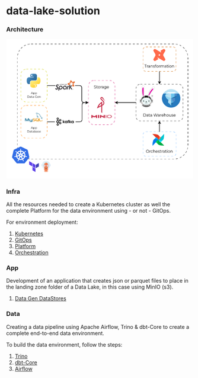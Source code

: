 # data-lake-solution

### Architecture

<img width="600em" src="docs/architecture.png">

### Infra
All the resources needed to create a Kubernetes cluster as well the complete Platform
for the data environment using - or not - GitOps.

For environment deployment:
1. [Kubernetes](https://github.com/matbragan/data-lake-solution/tree/main/infra/kubernetes)
2. [GitOps](https://github.com/matbragan/data-lake-solution/tree/main/infra/gitops)
3. [Platform](https://github.com/matbragan/data-lake-solution/tree/main/infra/platform)
4. [Orchestration](https://github.com/matbragan/data-lake-solution/tree/main/infra/orchestration)

### App
Development of an application that creates json or parquet files to place in the landing zone folder of a Data Lake, in this case using MinIO (s3).

1. [Data Gen DataStores](https://github.com/matbragan/data-lake-solution/tree/main/app/data-gen-datastores)

### Data
Creating a data pipeline using Apache Airflow, Trino & dbt-Core to create a complete end-to-end data environment.

To build the data environment, follow the steps:
1. [Trino](https://github.com/matbragan/data-lake-solution/tree/main/data/sql)
2. [dbt-Core](https://github.com/matbragan/data-lake-solution/tree/main/data/dags/dbt/lake)
3. [Airflow](https://github.com/matbragan/data-lake-solution/tree/main/data/dags/dbt_sql_transform.py)
